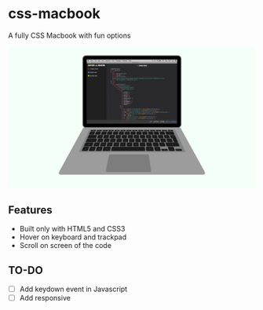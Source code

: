 # css-macbook
A fully CSS Macbook with fun options

![What is look like](presentation.png)


## Features
- Built only with HTML5 and CSS3
- Hover on keyboard and trackpad
- Scroll on screen of the code

## TO-DO
* [ ] Add keydown event in Javascript
* [ ] Add responsive
